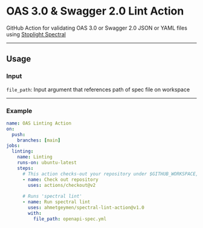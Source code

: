 # OAS 3.0 & Swagger 2.0 Lint Action

GitHub Action for validating OAS 3.0 or Swagger 2.0 JSON or YAML files using [Stoplight Spectral](https://stoplight.io/open-source/spectral/)

---

## Usage

### Input

`file_path`: Input argument that references path of spec file on workspace

---

### Example

```yaml
name: OAS Linting Action
on:
  push:
    branches: [main]
jobs:
  linting:
    name: Linting
    runs-on: ubuntu-latest
    steps:
      # This action checks-out your repository under $GITHUB_WORKSPACE, so your workflow can access it.
      - name: Check out repository
        uses: actions/checkout@v2
    
      # Runs 'spectral lint'
      - name: Run spectral lint
        uses: ahmetgeymen/spectral-lint-action@v1.0
        with:
          file_path: openapi-spec.yml
```

